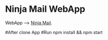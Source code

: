 # Ninja Mail WebApp
WebApp --> [Ninja Mail](https://ninja-mail-webapp.netlify.app).


#After clone App 
#Run
npm install && npm start 

